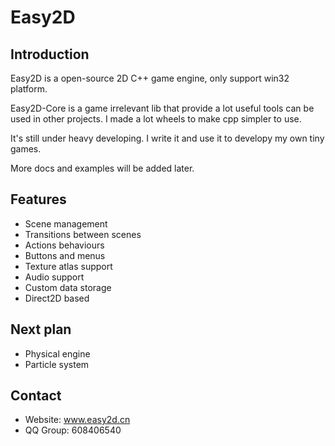 # Easy2D

## Introduction
Easy2D is a open-source 2D C++ game engine, only support win32 platform.

Easy2D-Core is a game irrelevant lib that provide a lot useful tools can be used in other projects. I made a lot wheels to make cpp simpler to use.

It's still under heavy developing. I write it and use it to developy my own tiny games.

More docs and examples will be added later.

## Features
* Scene management
* Transitions between scenes
* Actions behaviours
* Buttons and menus
* Texture atlas support
* Audio support
* Custom data storage
* Direct2D based

## Next plan
* Physical engine
* Particle system

## Contact
* Website: www.easy2d.cn
* QQ Group: 608406540
